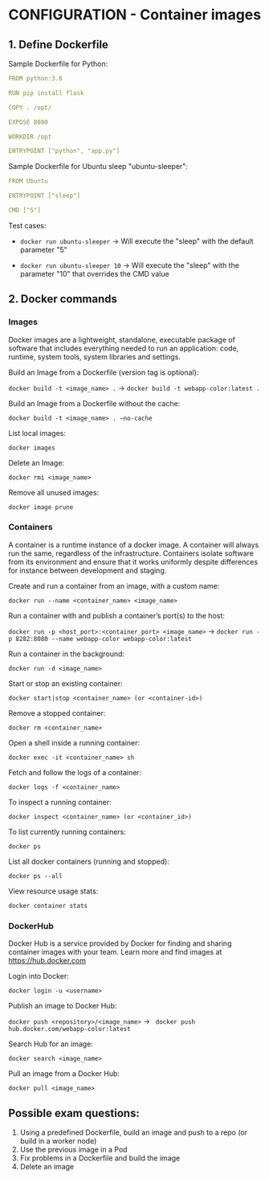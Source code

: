 # CONFIGURATION - Container images

## **1. Define Dockerfile**

Sample Dockerfile for Python:

```yaml
FROM python:3.6

RUN pip install flask

COPY . /opt/

EXPOSE 8080

WORKDIR /opt

ENTRYPOINT ["python", "app.py"]
```

Sample Dockerfile for Ubuntu sleep "ubuntu-sleeper":

```yaml
FROM Ubuntu

ENTRYPOINT ["sleep"]

CMD ["5"]
```

Test cases:

* `docker run ubuntu-sleeper` -> Will execute the "sleep" with the default parameter "5"

* `docker run ubuntu-sleeper 10` -> Will execute the "sleep" with the parameter "10" that overrides the CMD value

## **2. Docker commands**

### Images

Docker images are a lightweight, standalone, executable package of software that includes everything needed to run an application: code, runtime, system tools, system libraries and settings.

Build an Image from a Dockerfile (version tag is optional):

`docker build -t <image_name> .` -> `docker build -t webapp-color:latest .`

Build an Image from a Dockerfile without the cache:

`docker build -t <image_name> . –no-cache`

List local images:

`docker images`

Delete an Image:

`docker rmi <image_name>`

Remove all unused images:

`docker image prune`

### Containers

A container is a runtime instance of a docker image. A container will always run the same, regardless of the infrastructure. Containers isolate software from its environment and ensure that it works uniformly despite differences for instance between development and staging.

Create and run a container from an image, with a custom name:

`docker run --name <container_name> <image_name>`

Run a container with and publish a container’s port(s) to the host:

`docker run -p <host_port>:<container_port> <image_name>` -> `docker run -p 8282:8080 --name webapp-color webapp-color:latest` 

Run a container in the background:

`docker run -d <image_name>`

Start or stop an existing container:

`docker start|stop <container_name> (or <container-id>)`

Remove a stopped container:

`docker rm <container_name>`

Open a shell inside a running container:

`docker exec -it <container_name> sh`

Fetch and follow the logs of a container:

`docker logs -f <container_name>`

To inspect a running container:

`docker inspect <container_name> (or <container_id>)`

To list currently running containers:

`docker ps`

List all docker containers (running and stopped):

`docker ps --all`

View resource usage stats:

`docker container stats`

### DockerHub

Docker Hub is a service provided by Docker for finding and sharing container images with your team. Learn more and find images at https://hub.docker.com

Login into Docker:

`docker login -u <username>`

Publish an image to Docker Hub:

`docker push <repository>/<image_name>` -> ` docker push hub.docker.com/webapp-color:latest`

Search Hub for an image:

`docker search <image_name>`

Pull an image from a Docker Hub:

`docker pull <image_name>`

## Possible exam questions:

1. Using a predefined Dockerfile, build an image and push to a repo (or build in a worker node)
2. Use the previous image in a Pod
3. Fix problems in a Dockerfile and build the image
4. Delete an image
